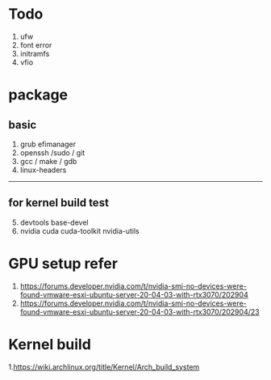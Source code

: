 # Todo 
1. ufw
2. font error
3. initramfs
4. vfio

# package
## basic 
1. grub efimanager
2. openssh /sudo / git 
3. gcc / make / gdb
4. linux-headers 

----------------------
## for kernel build test

5. devtools base-devel
6. nvidia cuda cuda-toolkit nvidia-utils

# GPU setup refer
1. https://forums.developer.nvidia.com/t/nvidia-smi-no-devices-were-found-vmware-esxi-ubuntu-server-20-04-03-with-rtx3070/202904
2. https://forums.developer.nvidia.com/t/nvidia-smi-no-devices-were-found-vmware-esxi-ubuntu-server-20-04-03-with-rtx3070/202904/23

# Kernel build
1.https://wiki.archlinux.org/title/Kernel/Arch_build_system